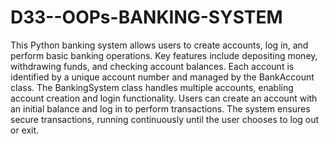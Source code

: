 # D33--OOPs-BANKING-SYSTEM
This Python banking system allows users to create accounts, log in, and perform basic banking operations.
Key features include depositing money, withdrawing funds, and checking account balances.
Each account is identified by a unique account number and managed by the BankAccount class.
The BankingSystem class handles multiple accounts, enabling account creation and login functionality.
Users can create an account with an initial balance and log in to perform transactions.
The system ensures secure transactions, running continuously until the user chooses to log out or exit.
